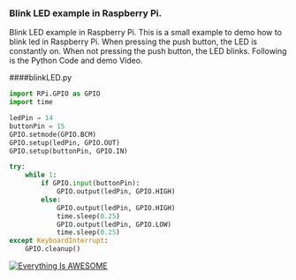 ### Blink LED example in Raspberry Pi.

Blink LED example in Raspberry Pi.
This is a small example to demo how to blink led in Raspberry Pi. When pressing the push button, the LED is constantly on. When not pressing the push button, the LED blinks. Following is the Python Code and demo Video.


####blinkLED.py


```python
import RPi.GPIO as GPIO
import time

ledPin = 14
buttonPin = 15
GPIO.setmode(GPIO.BCM)
GPIO.setup(ledPin, GPIO.OUT)
GPIO.setup(buttonPin, GPIO.IN)

try:
	while 1:
		if GPIO.input(buttonPin):
			GPIO.output(ledPin, GPIO.HIGH)
		else:
			GPIO.output(ledPin, GPIO.HIGH)
			time.sleep(0.25)
			GPIO.output(ledPin, GPIO.LOW)
			time.sleep(0.25)
except KeyboardInterrupt:
	GPIO.cleanup()
```
[![Everything Is AWESOME](https://img.youtube.com/vi/gCGUx7r9BfI/0.jpg)](https://www.youtube.com/watch?v=gCGUx7r9BfI "Everything Is AWESOME")
